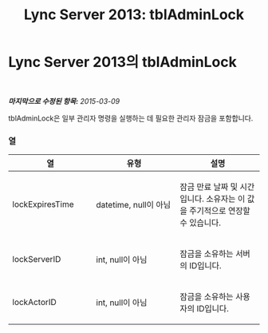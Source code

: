 ﻿---
title: 'Lync Server 2013: tblAdminLock'
TOCTitle: tblAdminLock
ms:assetid: 785a43c0-6892-474c-821c-fa9cdbeb99d8
ms:mtpsurl: https://technet.microsoft.com/ko-kr/library/Gg558665(v=OCS.15)
ms:contentKeyID: 49304100
ms.date: 08/24/2015
mtps_version: v=OCS.15
ms.translationtype: HT
---

# Lync Server 2013의 tblAdminLock

 

_**마지막으로 수정된 항목:** 2015-03-09_

tblAdminLock은 일부 관리자 명령을 실행하는 데 필요한 관리자 잠금을 포함합니다.

### 열

<table>
<colgroup>
<col style="width: 33%" />
<col style="width: 33%" />
<col style="width: 33%" />
</colgroup>
<thead>
<tr class="header">
<th>열</th>
<th>유형</th>
<th>설명</th>
</tr>
</thead>
<tbody>
<tr class="odd">
<td><p>lockExpiresTime</p></td>
<td><p>datetime, null이 아님</p></td>
<td><p>잠금 만료 날짜 및 시간입니다. 소유자는 이 값을 주기적으로 연장할 수 있습니다.</p></td>
</tr>
<tr class="even">
<td><p>lockServerID</p></td>
<td><p>int, null이 아님</p></td>
<td><p>잠금을 소유하는 서버의 ID입니다.</p></td>
</tr>
<tr class="odd">
<td><p>lockActorID</p></td>
<td><p>int, null이 아님</p></td>
<td><p>잠금을 소유하는 사용자의 ID입니다.</p></td>
</tr>
</tbody>
</table>

